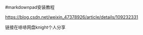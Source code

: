 #markdownpad安装教程


https://blog.csdn.net/weixin_47378926/article/details/109232331


链接在哧哧网盘knight个人分享
